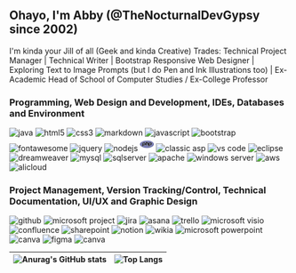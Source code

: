 ## Ohayo, I'm Abby (@TheNocturnalDevGypsy since 2002)
I'm kinda your Jill of all (Geek and kinda Creative) Trades: Technical Project Manager | Technical Writer | Bootstrap Responsive Web Designer | Exploring Text to Image Prompts (but I do Pen and Ink Illustrations too) | Ex-Academic Head of School of Computer Studies / Ex-College Professor

### Programming, Web Design and Development, IDEs, Databases and Environment
<p>
  <img src="https://cdn.jsdelivr.net/gh/devicons/devicon@latest/icons/java/java-original.svg" alt="java" width="25" height="25" />
  <img src="https://cdn.jsdelivr.net/gh/devicons/devicon@latest/icons/html5/html5-plain.svg" alt="html5" width="25" height="25" />
  <img src="https://cdn.jsdelivr.net/gh/devicons/devicon@latest/icons/css3/css3-plain.svg" alt="css3" width="25" height="25" />
  <img src="https://cdn.jsdelivr.net/gh/devicons/devicon@latest/icons/markdown/markdown-original.svg" alt="markdown" width="25" height="25" />
  <img src="https://cdn.jsdelivr.net/gh/devicons/devicon@latest/icons/javascript/javascript-plain.svg" alt="javascript" width="25" height="25" />
  <img src="https://cdn.jsdelivr.net/gh/devicons/devicon@latest/icons/bootstrap/bootstrap-original.svg" alt="bootstrap" width="25" height="25" />
  <img src="https://www.cdnlogo.com/logos/f/80/fontawesome.svg" alt="fontawesome" width="25" height="25" />
  <img src="https://cdn.jsdelivr.net/gh/devicons/devicon@latest/icons/jquery/jquery-plain.svg" alt="jquery" width="25" height="25" />
  <img src="https://cdn.jsdelivr.net/gh/devicons/devicon@latest/icons/nodejs/nodejs-plain.svg" alt="nodejs" width="25" height="25" />
  <img src="https://raw.githubusercontent.com/devicons/devicon/master/icons/php/php-original.svg" alt="php" width="25" height="25" />
  <img src="https://uxwing.com/wp-content/themes/uxwing/download/file-and-folder-type/file-asp-color-red-icon.svg" alt="classic asp" width="25" height="25" />
  <img src="https://cdn.jsdelivr.net/gh/devicons/devicon@latest/icons/vscode/vscode-original.svg" alt="vs code" width="25" height="25" />
  <img src="https://cdn.jsdelivr.net/gh/devicons/devicon@latest/icons/eclipse/eclipse-original.svg" alt="eclipse" width="25" height="25" />
  <img src="https://cdn.jsdelivr.net/gh/devicons/devicon@latest/icons/dreamweaver/dreamweaver-original.svg" alt="dreamweaver" width="25" height="25" />
  <img src="https://cdn.jsdelivr.net/gh/devicons/devicon@latest/icons/mysql/mysql-original.svg" alt="mysql" width="25" height="25" />
  <img src="https://cdn.jsdelivr.net/gh/devicons/devicon@latest/icons/microsoftsqlserver/microsoftsqlserver-plain.svg" alt="sqlserver" width="25" height="25" />
  <img src="https://cdn.jsdelivr.net/gh/devicons/devicon@latest/icons/apache/apache-original.svg" alt="apache" width="25" height="25" />
  <img src="https://www.cdnlogo.com/logos/w/40/windows-server-2.svg" alt="windows server" width="25" height="25" />
  <img src="https://cdn.jsdelivr.net/gh/devicons/devicon@latest/icons/amazonwebservices/amazonwebservices-plain-wordmark.svg" alt="aws" width="25" height="25" />
  <img src="https://www.vectorlogo.zone/logos/alibabacloud/alibabacloud-icon.svg" alt="alicloud" width="25" height="25" />
</p>

### Project Management, Version Tracking/Control, Technical Documentation, UI/UX and Graphic Design
<p>
  <img src="https://www.vectorlogo.zone/logos/github/github-icon.svg" alt="github" width="25" height="25" />
  <img src="https://www.cdnlogo.com/logos/m/48/microsoft-project-2019-present.svg" alt="microsoft project" width="25" height="25" />
  <img src="https://cdn.jsdelivr.net/gh/devicons/devicon@latest/icons/jira/jira-original.svg" alt="jira" width="25" height="25" />
  <img src="https://www.cdnlogo.com/logos/a/73/asana.svg" alt="asana" width="25" height="25" />
  <img src="https://cdn.jsdelivr.net/gh/devicons/devicon@latest/icons/trello/trello-original.svg" alt="trello" width="25" height="25" />
  <img src="https://www.cdnlogo.com/logos/m/38/microsoft-visio.svg" alt="microsoft visio" width="25" height="25" />
  <img src="https://cdn.jsdelivr.net/gh/devicons/devicon@latest/icons/confluence/confluence-original.svg" alt="confluence" width="25" height="25" />
  <img src="https://www.cdnlogo.com/logos/m/94/microsoft-sharepoint.svg" alt="sharepoint" width="25" height="25" />
  <img src="https://cdn.jsdelivr.net/gh/devicons/devicon@latest/icons/notion/notion-original.svg" alt="notion" width="25" height="25" />
  <img src="https://www.cdnlogo.com/logos/w/93/wikia.svg" alt="wikia" width="25" height="25" />
  <img src="https://www.cdnlogo.com/logos/m/99/microsoft-office-powerpoint-2018-present.svg" alt="microsoft powerpoint" width="25" height="25" />
  <img src="https://cdn.jsdelivr.net/gh/devicons/devicon@latest/icons/canva/canva-original.svg" alt="canva" width="25" height="25" />
  <img src="https://cdn.jsdelivr.net/gh/devicons/devicon@latest/icons/figma/figma-original.svg" alt="figma" width="25" height="25" />
  <img src="https://cdn.jsdelivr.net/gh/devicons/devicon@latest/icons/photoshop/photoshop-original.svg" alt="canva" width="25" height="25" />
</p>

| ![Anurag's GitHub stats](https://github-readme-stats.vercel.app/api?username=thenocturnaldevgypsy&rank_icon=github&show_icons=true&theme=transparent&hide_border=true&include_all_commits=true&show=reviews,discussions_started,discussions_answered,prs_merged) | ![Top Langs](https://github-readme-stats.vercel.app/api/top-langs/?username=thenocturnaldevgypsy&layout=compact&theme=transparent&hide_border=true) |
| ------------- | ------------- |

<!---
thenocturnaldevgypsy/thenocturnaldevgypsy is a ✨ special ✨ repository because its `README.md` (this file) appears on your GitHub profile.
You can click the Preview link to take a look at your changes.
--->
